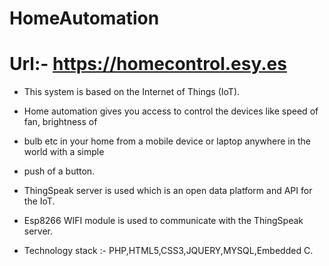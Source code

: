 # HomeAutomation

# Url:- https://homecontrol.esy.es

* This system is based on the Internet of Things (IoT).

* Home automation gives you access to control the devices like speed of fan, brightness of
* bulb etc in your home from a mobile device or laptop anywhere in the world with a simple
* push of a button.

* ThingSpeak server is used which is an open data platform and API for the IoT.

* Esp8266 WIFI module is used to communicate with the ThingSpeak server.

* Technology stack :- PHP,HTML5,CSS3,JQUERY,MYSQL,Embedded C.

